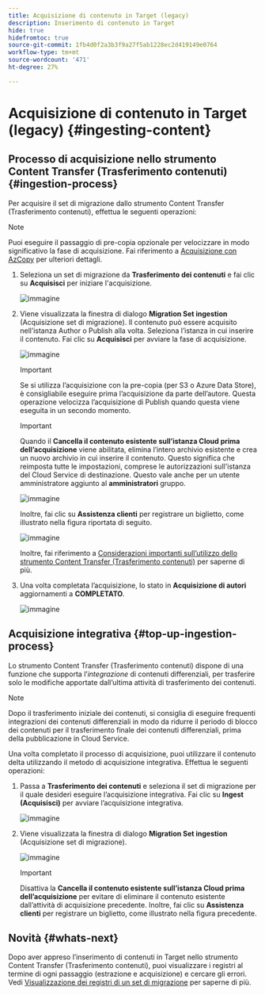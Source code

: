 ```yaml
---
title: Acquisizione di contenuto in Target (legacy)
description: Inserimento di contenuto in Target
hide: true
hidefromtoc: true
source-git-commit: 1fb4d0f2a3b3f9a27f5ab1228ec2d419149e0764
workflow-type: tm+mt
source-wordcount: '471'
ht-degree: 27%

---
```


# Acquisizione di contenuto in Target (legacy) {#ingesting-content}

## Processo di acquisizione nello strumento Content Transfer (Trasferimento contenuti) {#ingestion-process}

Per acquisire il set di migrazione dallo strumento Content Transfer (Trasferimento contenuti), effettua le seguenti operazioni:
>[!NOTE]
>Puoi eseguire il passaggio di pre-copia opzionale per velocizzare in modo significativo la fase di acquisizione. Fai riferimento a [Acquisizione con AzCopy](https://experienceleague.adobe.com/docs/experience-manager-cloud-service/moving/cloud-migration/content-transfer-tool/handling-large-content-repositories.html?lang=en#ingesting-azcopy) per ulteriori dettagli.

1. Seleziona un set di migrazione da **Trasferimento dei contenuti** e fai clic su **Acquisisci** per iniziare l&#39;acquisizione.

   ![immagine](/help/journey-migration/content-transfer-tool/assets-ctt/ingestion-01.png)

1. Viene visualizzata la finestra di dialogo **Migration Set ingestion** (Acquisizione set di migrazione). Il contenuto può essere acquisito nell’istanza Author o Publish alla volta. Seleziona l’istanza in cui inserire il contenuto. Fai clic su **Acquisisci** per avviare la fase di acquisizione.

   ![immagine](/help/journey-migration/content-transfer-tool/assets-ctt/ingestion-02.png)

   >[!IMPORTANT]
   >Se si utilizza l’acquisizione con la pre-copia (per S3 o Azure Data Store), è consigliabile eseguire prima l’acquisizione da parte dell’autore. Questa operazione velocizza l’acquisizione di Publish quando questa viene eseguita in un secondo momento.

   >[!IMPORTANT]
   >Quando il **Cancella il contenuto esistente sull’istanza Cloud prima dell’acquisizione** viene abilitata, elimina l’intero archivio esistente e crea un nuovo archivio in cui inserire il contenuto. Questo significa che reimposta tutte le impostazioni, comprese le autorizzazioni sull&#39;istanza del Cloud Service di destinazione. Questo vale anche per un utente amministratore aggiunto al **amministratori** gruppo.

   ![immagine](/help/journey-migration/content-transfer-tool/assets-ctt/ingestion-03.png)

   Inoltre, fai clic su **Assistenza clienti** per registrare un biglietto, come illustrato nella figura riportata di seguito.

   ![immagine](/help/journey-migration/content-transfer-tool/assets-ctt/ingestion-04.png)

   Inoltre, fai riferimento a [Considerazioni importanti sull’utilizzo dello strumento Content Transfer (Trasferimento contenuti)](https://experienceleague.adobe.com/docs/experience-manager-cloud-service/moving/cloud-migration/content-transfer-tool/guidelines-best-practices-content-transfer-tool.html?lang=en#important-considerations) per saperne di più.

1. Una volta completata l’acquisizione, lo stato in **Acquisizione di autori** aggiornamenti a **COMPLETATO**.

   ![immagine](/help/journey-migration/content-transfer-tool/assets-ctt/ingestion-05.png)

## Acquisizione integrativa {#top-up-ingestion-process}

Lo strumento Content Transfer (Trasferimento contenuti) dispone di una funzione che supporta l’*integrazione* di contenuti differenziali, per trasferire solo le modifiche apportate dall’ultima attività di trasferimento dei contenuti.

>[!NOTE]
>Dopo il trasferimento iniziale dei contenuti, si consiglia di eseguire frequenti integrazioni dei contenuti differenziali in modo da ridurre il periodo di blocco dei contenuti per il trasferimento finale dei contenuti differenziali, prima della pubblicazione in Cloud Service.

Una volta completato il processo di acquisizione, puoi utilizzare il contenuto delta utilizzando il metodo di acquisizione integrativa. Effettua le seguenti operazioni:

1. Passa a **Trasferimento dei contenuti** e seleziona il set di migrazione per il quale desideri eseguire l’acquisizione integrativa. Fai clic su **Ingest (Acquisisci)** per avviare l’acquisizione integrativa.

   ![immagine](/help/journey-migration/content-transfer-tool/assets-ctt/topup-ingest1.png)


1. Viene visualizzata la finestra di dialogo **Migration Set ingestion** (Acquisizione set di migrazione).

   ![immagine](/help/journey-migration/content-transfer-tool/assets-ctt/topup-ingest2.png)

   >[!IMPORTANT]
   >Disattiva la **Cancella il contenuto esistente sull’istanza Cloud prima dell’acquisizione** per evitare di eliminare il contenuto esistente dall’attività di acquisizione precedente. Inoltre, fai clic su **Assistenza clienti** per registrare un biglietto, come illustrato nella figura precedente.

## Novità {#whats-next}

Dopo aver appreso l’inserimento di contenuti in Target nello strumento Content Transfer (Trasferimento contenuti), puoi visualizzare i registri al termine di ogni passaggio (estrazione e acquisizione) e cercare gli errori. Vedi [Visualizzazione dei registri di un set di migrazione](https://experienceleague.adobe.com/docs/experience-manager-cloud-service/moving/cloud-migration/content-transfer-tool/viewing-logs.html?lang=en) per saperne di più.
